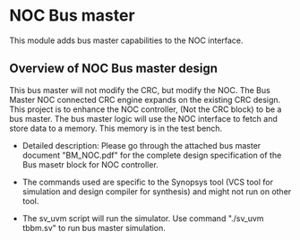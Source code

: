 # NOC Bus master
This module adds bus master capabilities to the NOC interface. 

## Overview of NOC Bus master design
This bus master will not modify the CRC, but modify the NOC. The Bus Master NOC connected CRC engine expands on the existing CRC design. This project is to enhance the NOC controller, (Not the CRC block) to be a bus master. The bus master logic will use the NOC interface to fetch and store data to a memory. This memory is in the test bench.

* Detailed description: Please go through the attached bus master document "BM_NOC.pdf" for the complete design specification of the Bus masetr block for NOC controller.

* The commands used are specific to the Synopsys tool (VCS tool for simulation and design compiler for synthesis) and might not run on other tool.

* The sv_uvm script will run the simulator. Use command "./sv_uvm tbbm.sv" to run bus master simulation.
